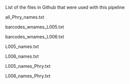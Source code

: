 List of the files in Github that were used with this pipeline

all\_Phry\_names.txt

barcodes\_wnames\_L005.txt

barcodes\_wnames\_L006.txt

L005\_names.txt

L006\_names.txt

L005\_names\_Phry.txt

L006\_names\_Phry.txt